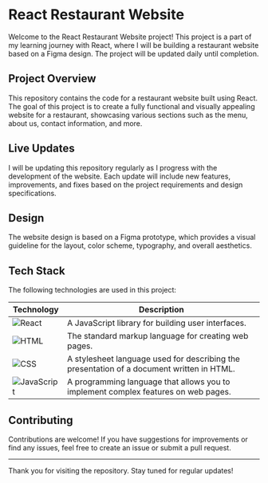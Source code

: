 # React Restaurant Website

Welcome to the React Restaurant Website project! 
This project is a part of my learning journey with React, where I will be building a restaurant website based on a Figma design. 
The project will be updated daily until completion.

## Project Overview

This repository contains the code for a restaurant website built using React. 
The goal of this project is to create a fully functional and visually appealing website for a restaurant, showcasing various sections such as the menu, about us, contact information, and more.

## Live Updates

I will be updating this repository regularly as I progress with the development of the website.
 Each update will include new features, improvements, and fixes based on the project requirements and design specifications.

## Design

The website design is based on a Figma prototype, which provides a visual guideline for the layout, color scheme, typography, and overall aesthetics.

## Tech Stack

The following technologies are used in this project:

| Technology | Description |
|------------|-------------|
| ![React](https://img.shields.io/badge/React-61DAFB?logo=react&logoColor=white) | A JavaScript library for building user interfaces. |
| ![HTML](https://img.shields.io/badge/HTML-E34F26?logo=html5&logoColor=white) | The standard markup language for creating web pages. |
| ![CSS](https://img.shields.io/badge/CSS-1572B6?logo=css3&logoColor=white) | A stylesheet language used for describing the presentation of a document written in HTML. |
| ![JavaScript](https://img.shields.io/badge/JavaScript-F7DF1E?logo=javascript&logoColor=black) | A programming language that allows you to implement complex features on web pages. |


## Contributing

Contributions are welcome! If you have suggestions for improvements or find any issues, feel free to create an issue or submit a pull request.

---

Thank you for visiting the repository. Stay tuned for regular updates!


